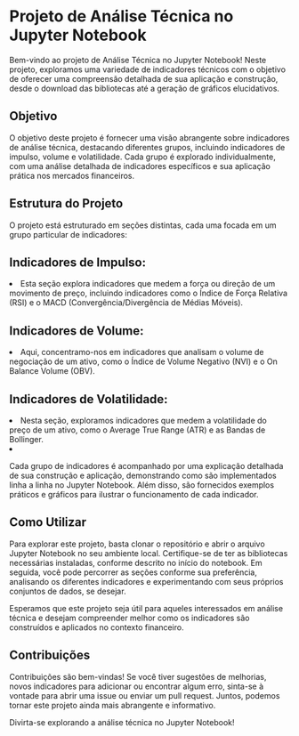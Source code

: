 <h1>Projeto de Análise Técnica no Jupyter Notebook</h1>

Bem-vindo ao projeto de Análise Técnica no Jupyter Notebook! Neste projeto, exploramos uma variedade de indicadores técnicos com o objetivo de oferecer uma compreensão detalhada de sua aplicação e construção, desde o download das bibliotecas até a geração de gráficos elucidativos.

<h2>Objetivo</h2>
O objetivo deste projeto é fornecer uma visão abrangente sobre indicadores de análise técnica, destacando diferentes grupos, incluindo indicadores de impulso, volume e volatilidade. Cada grupo é explorado individualmente, com uma análise detalhada de indicadores específicos e sua aplicação prática nos mercados financeiros.

<h2>Estrutura do Projeto</h2>
O projeto está estruturado em seções distintas, cada uma focada em um grupo particular de indicadores:

<h2>Indicadores de Impulso:</h2> 
<li>Esta seção explora indicadores que medem a força ou direção de um movimento de preço, incluindo indicadores como o Índice de Força Relativa (RSI) e o MACD (Convergência/Divergência de Médias Móveis).</li>

<h2>Indicadores de Volume:</h2> 
<li>Aqui, concentramo-nos em indicadores que analisam o volume de negociação de um ativo, como o Índice de Volume Negativo (NVI) e o On Balance Volume (OBV).</li>

<h2>Indicadores de Volatilidade:</h2> 
<li>Nesta seção, exploramos indicadores que medem a volatilidade do preço de um ativo, como o Average True Range (ATR) e as Bandas de Bollinger.<li>

Cada grupo de indicadores é acompanhado por uma explicação detalhada de sua construção e aplicação, demonstrando como são implementados linha a linha no Jupyter Notebook. Além disso, são fornecidos exemplos práticos e gráficos para ilustrar o funcionamento de cada indicador.

<h2>Como Utilizar</h2>
Para explorar este projeto, basta clonar o repositório e abrir o arquivo Jupyter Notebook no seu ambiente local. Certifique-se de ter as bibliotecas necessárias instaladas, conforme descrito no início do notebook. Em seguida, você pode percorrer as seções conforme sua preferência, analisando os diferentes indicadores e experimentando com seus próprios conjuntos de dados, se desejar.

Esperamos que este projeto seja útil para aqueles interessados em análise técnica e desejam compreender melhor como os indicadores são construídos e aplicados no contexto financeiro.

<h2>Contribuições</h2>
Contribuições são bem-vindas! Se você tiver sugestões de melhorias, novos indicadores para adicionar ou encontrar algum erro, sinta-se à vontade para abrir uma issue ou enviar um pull request. Juntos, podemos tornar este projeto ainda mais abrangente e informativo.

Divirta-se explorando a análise técnica no Jupyter Notebook!

